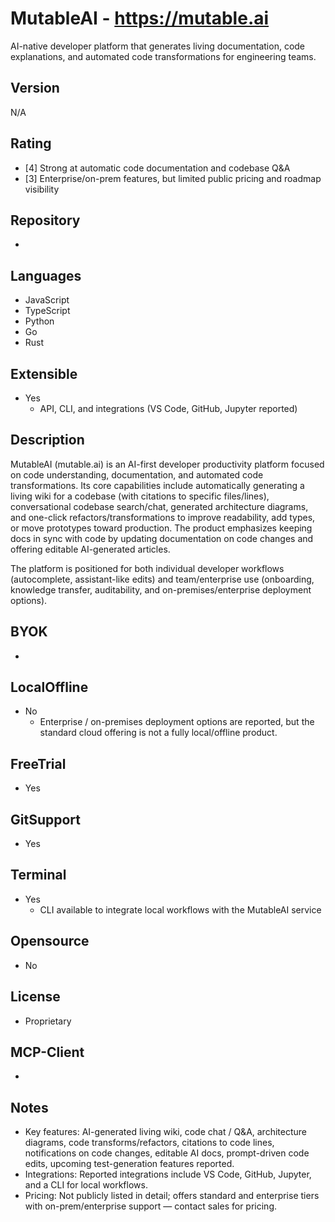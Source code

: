 # MutableAI - https://mutable.ai
AI-native developer platform that generates living documentation, code explanations, and automated code transformations for engineering teams.
## Version
N/A
## Rating
- [4] Strong at automatic code documentation and codebase Q&A
- [3] Enterprise/on-prem features, but limited public pricing and roadmap visibility
## Repository
-
## Languages
- JavaScript
- TypeScript
- Python
- Go
- Rust
## Extensible
- Yes
  - API, CLI, and integrations (VS Code, GitHub, Jupyter reported)
## Description
MutableAI (mutable.ai) is an AI-first developer productivity platform focused on code understanding, documentation, and automated code transformations. Its core capabilities include automatically generating a living wiki for a codebase (with citations to specific files/lines), conversational codebase search/chat, generated architecture diagrams, and one-click refactors/transformations to improve readability, add types, or move prototypes toward production. The product emphasizes keeping docs in sync with code by updating documentation on code changes and offering editable AI-generated articles.

The platform is positioned for both individual developer workflows (autocomplete, assistant-like edits) and team/enterprise use (onboarding, knowledge transfer, auditability, and on-premises/enterprise deployment options).
## BYOK
-
## LocalOffline
- No
  - Enterprise / on-premises deployment options are reported, but the standard cloud offering is not a fully local/offline product.
## FreeTrial
- Yes
## GitSupport
- Yes
## Terminal
- Yes
  - CLI available to integrate local workflows with the MutableAI service
## Opensource
- No
## License
- Proprietary
## MCP-Client
-
## Notes
- Key features: AI-generated living wiki, code chat / Q&A, architecture diagrams, code transforms/refactors, citations to code lines, notifications on code changes, editable AI docs, prompt-driven code edits, upcoming test-generation features reported.
- Integrations: Reported integrations include VS Code, GitHub, Jupyter, and a CLI for local workflows.
- Pricing: Not publicly listed in detail; offers standard and enterprise tiers with on-prem/enterprise support — contact sales for pricing.

